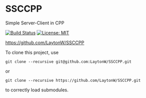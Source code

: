 # SSCCPP
Simple Server-Client in CPP

[![Build Status](https://travis-ci.org/LaytonW/SSCCPP.svg?branch=master)](https://travis-ci.org/LaytonW/SSCCPP)
[![License: MIT](https://img.shields.io/badge/License-MIT-brightgreen.svg?style=flat)](https://opensource.org/licenses/MIT)

https://github.com/LaytonW/SSCCPP

To clone this project, use
```
git clone --recursive git@github.com:LaytonW/SSCCPP.git
```
or
```
git clone --recursive https://github.com/LaytonW/SSCCPP.git
```
to correctly load submodules.
